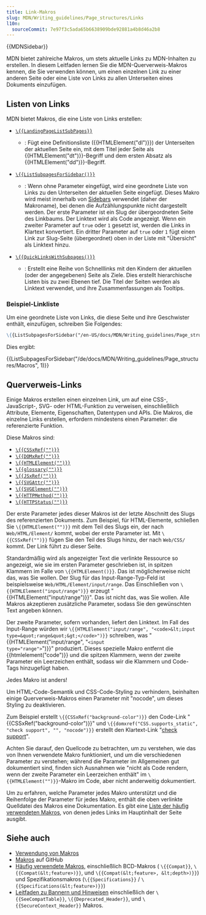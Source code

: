 ```yaml
---
title: Link-Makros
slug: MDN/Writing_guidelines/Page_structures/Links
l10n:
  sourceCommit: 7e97f3c5ada65b6638909bde92881a4b8d46a2b8
---
```


{{MDNSidebar}}

MDN bietet zahlreiche Makros, um stets aktuelle Links zu MDN-Inhalten zu erstellen. In diesem Leitfaden lernen Sie die MDN-Querverweis-Makros kennen, die Sie verwenden können, um einen einzelnen Link zu einer anderen Seite oder eine Liste von Links zu allen Unterseiten eines Dokuments einzufügen.

## Listen von Links

MDN bietet Makros, die eine Liste von Links erstellen:

- [`\{{LandingPageListSubPages}}`](https://github.com/mdn/yari/blob/main/kumascript/macros/LandingPageListSubpages.ejs)

  - : Fügt eine Definitionsliste ({{HTMLElement("dl")}}) der Unterseiten der aktuellen Seite ein, mit dem Titel jeder Seite als {{HTMLElement("dt")}}-Begriff und dem ersten Absatz als {{HTMLElement("dd")}}-Begriff.

- [`\{{ListSubpagesForSidebar()}}`](https://github.com/mdn/yari/blob/main/kumascript/macros/ListSubpagesForSidebar.ejs)

  - : Wenn ohne Parameter eingefügt, wird eine geordnete Liste von Links zu den Unterseiten der aktuellen Seite eingefügt. Dieses Makro wird meist innerhalb von [Sidebars](/de/docs/MDN/Writing_guidelines/Page_structures/Sidebars) verwendet (daher der Makroname), bei denen die Aufzählungspunkte nicht dargestellt werden. Der erste Parameter ist ein Slug der übergeordneten Seite des Linkbaums. Der Linktext wird als Code angezeigt. Wenn ein zweiter Parameter auf `true` oder `1` gesetzt ist, werden die Links in Klartext konvertiert. Ein dritter Parameter auf `true` oder `1` fügt einen Link zur Slug-Seite (übergeordnet) oben in der Liste mit "Übersicht" als Linktext hinzu.

- [`\{{QuickLinksWithSubpages()}}`](https://github.com/mdn/yari/blob/main/kumascript/macros/QuickLinksWithSubpages.ejs)

  - : Erstellt eine Reihe von Schnelllinks mit den Kindern der aktuellen (oder der angegebenen) Seite als Ziele. Dies erstellt hierarchische Listen bis zu zwei Ebenen tief. Die Titel der Seiten werden als Linktext verwendet, und ihre Zusammenfassungen als Tooltips.

### Beispiel-Linkliste

Um eine geordnete Liste von Links, die diese Seite und ihre Geschwister enthält, einzufügen, schreiben Sie Folgendes:

```md
\{{ListSubpagesForSidebar("/en-US/docs/MDN/Writing_guidelines/Page_structures/Macros", 1)}}
```

Dies ergibt:

{{ListSubpagesForSidebar("/de/docs/MDN/Writing_guidelines/Page_structures/Macros", 1)}}

## Querverweis-Links

Einige Makros erstellen einen einzelnen Link, um auf eine CSS-, JavaScript-, SVG- oder HTML-Funktion zu verweisen, einschließlich Attribute, Elemente, Eigenschaften, Datentypen und APIs. Die Makros, die einzelne Links erstellen, erfordern mindestens einen Parameter: die referenzierte Funktion.

Diese Makros sind:

- [`\{{CSSxRef("")}}`](https://github.com/mdn/yari/blob/main/kumascript/macros/cssxref.ejs)
- [`\{{DOMxRef("")}}`](https://github.com/mdn/yari/blob/main/kumascript/macros/DOMxRef.ejs)
- [`\{{HTMLElement("")}}`](https://github.com/mdn/yari/blob/main/kumascript/macros/HTMLElement.ejs)
- [`\{{glossary("")}}`](https://github.com/mdn/yari/blob/main/kumascript/macros/Glossary.ejs)
- [`\{{JSxRef("")}}`](https://github.com/mdn/yari/blob/main/kumascript/macros/jsxref.ejs)
- [`\{{SVGAttr("")}}`](https://github.com/mdn/yari/blob/main/kumascript/macros/SVGAttr.ejs)
- [`\{{SVGElement("")}}`](https://github.com/mdn/yari/blob/main/kumascript/macros/SVGElement.ejs)
- [`\{{HTTPMethod("")}}`](https://github.com/mdn/yari/blob/main/kumascript/macros/HTTPMethod.ejs)
- [`\{{HTTPStatus("")}}`](https://github.com/mdn/yari/blob/main/kumascript/macros/HTTPStatus.ejs)

Der erste Parameter jedes dieser Makros ist der letzte Abschnitt des Slugs des referenzierten Dokuments. Zum Beispiel, für HTML-Elemente, schließen Sie `\{{HTMLElement("")}}` mit dem Teil des Slugs ein, der nach `Web/HTML/Element/` kommt, wobei der erste Parameter ist. Mit `\{{CSSxRef("")}}` fügen Sie den Teil des Slugs hinzu, der nach `Web/CSS/` kommt. Der Link führt zu dieser Seite.

Standardmäßig wird als angezeigter Text die verlinkte Ressource so angezeigt, wie sie im ersten Parameter geschrieben ist, in spitzen Klammern im Falle von `\{{HTMLElement()}}`. Das ist möglicherweise nicht das, was Sie wollen. Der Slug für das Input-Range-Typ-Feld ist beispielsweise `Web/HTML/Element/input/range`. Das Einschließen von `\{{HTMLElement("input/range")}}` erzeugt "{{HTMLElement("input/range")}}". Das ist nicht das, was Sie wollen. Alle Makros akzeptieren zusätzliche Parameter, sodass Sie den gewünschten Text angeben können.

Der zweite Parameter, sofern vorhanden, liefert den Linktext. Im Fall des Input-Range würden wir `\{{HTMLElement("input/range", "<code>&lt;input type=&quot;range&quot;&gt;</code>")}}` schreiben, was "{{HTMLElement("input/range", "<code>&lt;input type=&quot;range&quot;&gt;</code>")}}" produziert. Dieses spezielle Makro entfernt die {{htmlelement("code")}} und die spitzen Klammern, wenn der zweite Parameter ein Leerzeichen enthält, sodass wir die Klammern und Code-Tags hinzugefügt haben.

Jedes Makro ist anders!

Um HTML-Code-Semantik und CSS-Code-Styling zu verhindern, beinhalten einige Querverweis-Makros einen Parameter mit "nocode", um dieses Styling zu deaktivieren.

Zum Beispiel erstellt `\{{CSSxRef("background-color")}}` den Code-Link "{{CSSxRef("background-color")}}" und `\{{domxref("CSS.supports_static", "check support", "", "nocode")}}` erstellt den Klartext-Link "[check support](/de/docs/Web/API/CSS/supports_static)".

Achten Sie darauf, den Quellcode zu betrachten, um zu verstehen, wie das von Ihnen verwendete Makro funktioniert, und um die verschiedenen Parameter zu verstehen; während die Parameter im Allgemeinen gut dokumentiert sind, finden sich Ausnahmen wie "nicht als Code rendern, wenn der zweite Parameter ein Leerzeichen enthält" im `\{{HTMLElement("")}}`-Makro im Code, aber nicht anderweitig dokumentiert.

Um zu erfahren, welche Parameter jedes Makro unterstützt und die Reihenfolge der Parameter für jedes Makro, enthält die oben verlinkte Quelldatei des Makros eine Dokumentation. Es gibt eine [Liste der häufig verwendeten Makros](/de/docs/MDN/Writing_guidelines/Page_structures/Macros/Commonly_used_macros), von denen jedes Links im Hauptinhalt der Seite ausgibt.

## Siehe auch

- [Verwendung von Makros](/de/docs/MDN/Writing_guidelines/Page_structures/Macros)
- [Makros](https://github.com/mdn/yari/tree/main/kumascript/macros) auf GitHub
- [Häufig verwendete Makros](/de/docs/MDN/Writing_guidelines/Page_structures/Macros/Commonly_used_macros), einschließlich BCD-Makros ( `\{{Compat}}`, `\{{Compat(&lt;feature>)}}`, und `\{{Compat(&lt;feature>, &lt;depth>)}}`) und Spezifikationsmakros (`\{{Specifications}}` / `\{{Specifications(&lt;feature>)}}`)
- [Leitfaden zu Bannern und Hinweisen](/de/docs/MDN/Writing_guidelines/Page_structures/Banners_and_notices) einschließlich der `\{{SeeCompatTable}}`, `\{{Deprecated_Header}}`, und `\{{SecureContext_Header}}` Makros.
